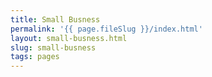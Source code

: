 ```yaml
---
title: Small Busness
permalink: '{{ page.fileSlug }}/index.html'
layout: small-busness.html
slug: small-busness
tags: pages
---
```



